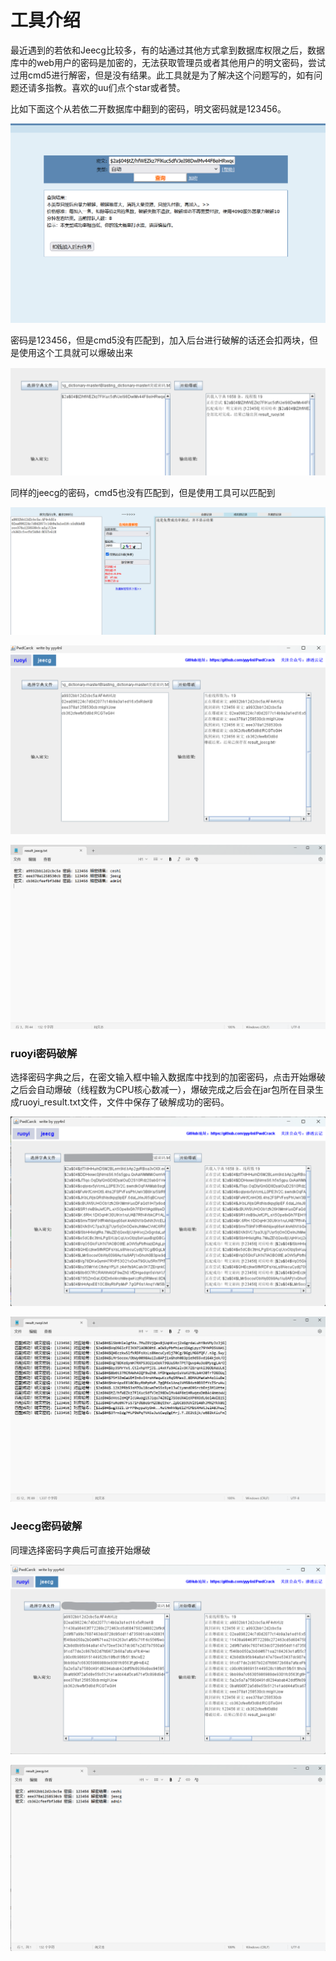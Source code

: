 # 工具介绍

最近遇到的若依和Jeecg比较多，有的站通过其他方式拿到数据库权限之后，数据库中的web用户的密码是加密的，无法获取管理员或者其他用户的明文密码，尝试过用cmd5进行解密，但是没有结果。此工具就是为了解决这个问题写的，如有问题还请多指教。喜欢的uu们点个star或者赞。

比如下面这个从若依二开数据库中翻到的密码，明文密码就是123456。

![](https://github.com/yyy4nl/PwdCrack/blob/master/img/cmd5.png)

密码是123456，但是cmd5没有匹配到，加入后台进行破解的话还会扣两块，但是使用这个工具就可以爆破出来

![](https://github.com/yyy4nl/PwdCrack/blob/master/img/jiemi.png)

同样的jeecg的密码，cmd5也没有匹配到，但是使用工具可以匹配到

![](https://github.com/yyy4nl/PwdCrack/blob/master/img/cmd52.png)

![](https://github.com/yyy4nl/PwdCrack/blob/master/img/jiemi1.png)

![](https://github.com/yyy4nl/PwdCrack/blob/master/img/jiemimi.png)

### ruoyi密码破解

选择密码字典之后，在密文输入框中输入数据库中找到的加密密码，点击开始爆破之后会自动爆破（线程数为CPU核心数减一），爆破完成之后会在jar包所在目录生成ruoyi_result.txt文件，文件中保存了破解成功的密码。

![](https://github.com/yyy4nl/PwdCrack/blob/master/img/ruoyi.png)

![](https://github.com/yyy4nl/PwdCrack/blob/master/img/ruoyi_result.png)

### Jeecg密码破解

同理选择密码字典后可直接开始爆破

![](https://github.com/yyy4nl/PwdCrack/blob/master/img/jeecg.png)

![](https://github.com/yyy4nl/PwdCrack/blob/master/img/jeecg_result.png)
